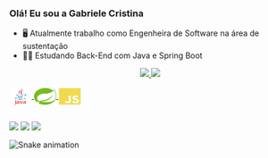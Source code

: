 ### Olá! Eu sou a Gabriele Cristina



- 🖥️ Atualmente trabalho como Engenheira de Software na área de sustentação
- 🧑‍🎓 Estudando Back-End com Java e Spring Boot

<div align="center">
  <a href="https://github.com/gabrielecristina">
  <img height="180em" src="https://github-readme-stats.vercel.app/api?username=gabrielecristina&show_icons=true&theme=dracula&include_all_commits=true&count_private=true"/>
  <img height="180em" src="https://github-readme-stats.vercel.app/api/top-langs/?username=gabrielecristina&layout=compact&langs_count=7&theme=dracula"/>
</div>


<div style="display: inline_block"><br>
<link rel="stylesheet" href="https://cdn.jsdelivr.net/gh/devicons/devicon@v2.15.1/devicon.min.css">

  <img align="center" alt="Rafa-Csharp" height="30" width="40" src="https://github.com/devicons/devicon/blob/master/icons/java/java-original-wordmark.svg">
  <img align="center" alt="Rafa-Csharp" height="30" width="40" src="https://github.com/devicons/devicon/blob/master/icons/spring/spring-original.svg">
  <img align="center" alt="Rafa-Js" height="30" width="40" src="https://raw.githubusercontent.com/devicons/devicon/master/icons/javascript/javascript-plain.svg">
  
</div>

##

<div> 
 <a href="https://www.linkedin.com/in/gabriele-cristina-877920184/" target="_blank"><img src="https://img.shields.io/badge/-LinkedIn-%230077B5?style=for-the-badge&logo=linkedin&logoColor=white" target="_blank"></a> 
  <a href = "mailto:gabrielecristina.dev@gmail.com"><img src="https://img.shields.io/badge/Gmail-D14836?style=for-the-badge&logo=gmail&logoColor=white" target="_blank"></a>
   <a href="https://discord.gg/Mg3BhPhN" target="_blank"><img src="https://img.shields.io/badge/Discord-7289DA?style=for-the-badge&logo=discord&logoColor=white" target="_blank"></a> 
 
   ![Snake animation](https://github.com/gabrielecristina/gabrielecristina/blob/output/github-contribution-grid-snake.svg)
 
</div>

